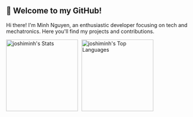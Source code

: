 ## 👋 Welcome to my GitHub!

Hi there! I'm Minh Nguyen, an enthusiastic developer focusing on tech and mechatronics.  Here you'll find my projects and contributions.

<div style="display: flex; gap: 10px; align: center;">
  <img
    src="https://github-readme-stats.vercel.app/api?username=joshiminh&theme=blueberry&show_icons=true&hide_border=true&count_private=true"
    alt="joshiminh's Stats"
    height="195px"
  />
  <img
    src="https://github-readme-stats.vercel.app/api/top-langs/?username=joshiminh&theme=blueberry&show_icons=true&hide_border=true&layout=compact"
    alt="joshiminh's Top Languages"
    height="195px"
  />
</div>